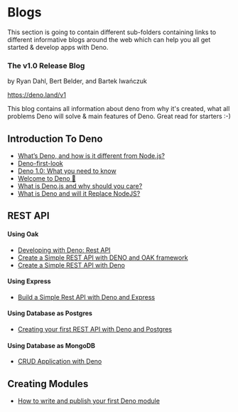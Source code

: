 # Blogs

This section is going to contain different sub-folders containing links to different informative blogs around the web which can help you all get started & develop apps with Deno.

### The v1.0 Release Blog

by Ryan Dahl, Bert Belder, and Bartek Iwańczuk

https://deno.land/v1

This blog contains all information about deno from why it's created, what all problems Deno will solve & main features of Deno. Great read for starters :-)

## Introduction To Deno

- [What’s Deno, and how is it different from Node.js?](https://blog.logrocket.com/what-is-deno/)
- [Deno-first-look](https://academind.com/learn/node-js/denojs-first-look/)
- [Deno 1.0: What you need to know](https://blog.logrocket.com/deno-1-0-what-you-need-to-know/)
- [Welcome to Deno 🦕](https://blog.usejournal.com/welcome-to-deno-f2dc8f96f4ff)
- [What is Deno.js and why should you care?](https://dev.to/gregfletcher/what-is-deno-js-and-why-should-you-care-b26)
- [What is Deno and will it Replace NodeJS?](https://blog.bitsrc.io/what-is-deno-and-will-it-replace-nodejs-a13aa1734a74)

## REST API

#### Using Oak

- [Developing with Deno: Rest API](https://medium.com/swlh/developing-with-deno-rest-api-911cfc772c7f)
- [Create a Simple REST API with DENO and OAK framework](https://dev.to/nickolasbenakis/create-a-simple-rest-api-with-deno-and-oak-framework-2fna)
- [Create a Simple REST API with Deno](https://dev.to/r0b/create-a-simple-rest-api-with-deno-1cbc)

#### Using Express

- [Build a Simple Rest API with Deno and Express](https://levelup.gitconnected.com/build-a-simple-rest-api-with-deno-and-express-b0b62e52c230)

#### Using Database as Postgres

- [Creating your first REST API with Deno and Postgres](https://blog.logrocket.com/creating-your-first-rest-api-with-deno-and-postgres/)

#### Using Database as MongoDB

- [CRUD Application with Deno](https://blog.usejournal.com/crud-application-with-deno-adb438276428)

## Creating Modules

- [How to write and publish your first Deno module](https://startfunction.com/publish-a-deno-module-in-3-quick-steps/)

